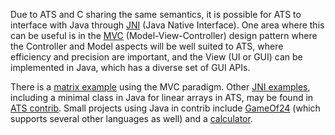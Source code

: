 Due to ATS and C sharing the same semantics, it is possible for ATS to interface with Java through [JNI](http://en.wikipedia.org/wiki/Java_Native_Interface) (Java Native Interface). One area where this can be useful is in the [MVC](http://en.wikipedia.org/wiki/Model%E2%80%93view%E2%80%93controller) (Model-View-Controller) design pattern where the Controller and Model aspects will be well suited to ATS, where efficiency and precision are important, and the View (UI or GUI) can be implemented in Java, which has a diverse set of GUI APIs.

There is a [matrix example](../tree/master/doc/EXAMPLE/Java/matrix) using the MVC paradigm. Other [JNI examples](https://github.com/githwxi/ATS-Postiats-contrib/tree/master/contrib/JNI), including a minimal class in Java for linear arrays in ATS, may be found in [ATS contrib](Contrib). Small projects using Java in contrib include [GameOf24](https://github.com/githwxi/ATS-Postiats-contrib/tree/master/projects/SMALL/GameOf24) (which supports several other languages as well) and a [calculator](https://github.com/githwxi/ATS-Postiats-contrib/tree/master/projects/SMALL/Calculator).